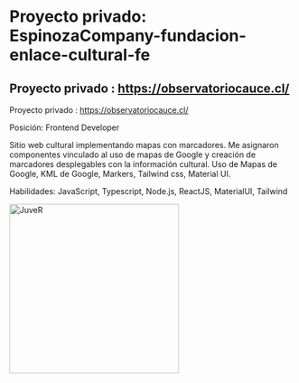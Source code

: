 # Proyecto privado: EspinozaCompany-fundacion-enlace-cultural-fe
## Proyecto privado : https://observatoriocauce.cl/
Proyecto privado : https://observatoriocauce.cl/

Posición: Frontend Developer

Sitio web cultural implementando mapas con marcadores. Me asignaron
componentes vinculado al uso de mapas de Google y creación de marcadores
desplegables con la información cultural. Uso de Mapas de Google, KML de Google,
Markers, Tailwind css, Material UI.

Habilidades: JavaScript, Typescript, Node.js, ReactJS, MaterialUI, Tailwind

<img src="https://res.cloudinary.com/djevsylr2/image/upload/v1665689721/observatoriocauce_o6mhbq?format=jpg&name=large" alt="JuveR" width="300px">
